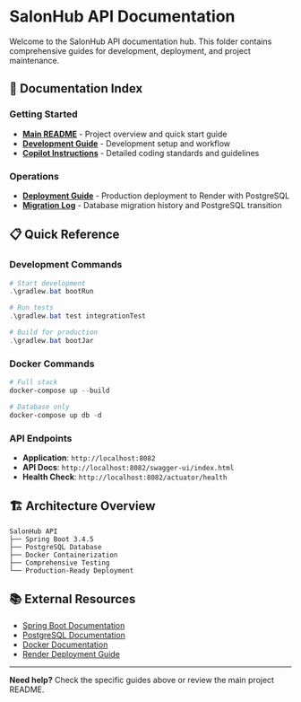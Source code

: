# SalonHub API Documentation

Welcome to the SalonHub API documentation hub. This folder contains comprehensive guides for development, deployment, and project maintenance.

## 📖 Documentation Index

### Getting Started
- **[Main README](../README.md)** - Project overview and quick start guide
- **[Development Guide](DEVELOPMENT.md)** - Development setup and workflow
- **[Copilot Instructions](../.github/copilot-instructions.md)** - Detailed coding standards and guidelines

### Operations
- **[Deployment Guide](DEPLOYMENT.md)** - Production deployment to Render with PostgreSQL
- **[Migration Log](MIGRATION-LOG.md)** - Database migration history and PostgreSQL transition

## 📋 Quick Reference

### Development Commands
```powershell
# Start development
.\gradlew.bat bootRun

# Run tests
.\gradlew.bat test integrationTest

# Build for production
.\gradlew.bat bootJar
```

### Docker Commands
```powershell
# Full stack
docker-compose up --build

# Database only
docker-compose up db -d
```

### API Endpoints
- **Application**: `http://localhost:8082`
- **API Docs**: `http://localhost:8082/swagger-ui/index.html`
- **Health Check**: `http://localhost:8082/actuator/health`

## 🏗️ Architecture Overview

```
SalonHub API
├── Spring Boot 3.4.5
├── PostgreSQL Database
├── Docker Containerization
├── Comprehensive Testing
└── Production-Ready Deployment
```

## 📚 External Resources

- [Spring Boot Documentation](https://docs.spring.io/spring-boot/docs/current/reference/htmlsingle/)
- [PostgreSQL Documentation](https://www.postgresql.org/docs/)
- [Docker Documentation](https://docs.docker.com/)
- [Render Deployment Guide](https://render.com/docs)

---

**Need help?** Check the specific guides above or review the main project README.
